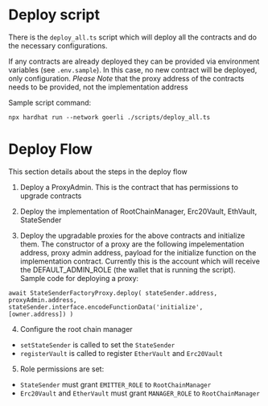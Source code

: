 # Deploy script

There is the `deploy_all.ts` script which will deploy all the contracts and do the necessary configurations.

If any contracts are already deployed they can be provided via environment variables (see `.env.sample`). In this case, no new contract will be deployed, only configuration. _Please Note_ that the proxy address of the contracts needs to be provided, not the implementation address

Sample script command:

`npx hardhat run --network goerli ./scripts/deploy_all.ts`

# Deploy Flow

This section details about the steps in the deploy flow

1. Deploy a ProxyAdmin. This is the contract that has permissions to upgrade contracts

2. Deploy the implementation of RootChainManager, Erc20Vault, EthVault, StateSender

3. Deploy the upgradable proxies for the above contracts and initialize them. The constructor of a proxy are the following impelementation address, proxy admin address, payload for the initialize function on the implementation contract. Currently this is the account which will receive the DEFAULT_ADMIN_ROLE (the wallet that is running the script). Sample code for deploying a proxy:

`await StateSenderFactoryProxy.deploy( stateSender.address, proxyAdmin.address, stateSender.interface.encodeFunctionData('initialize', [owner.address]) )`

4. Configure the root chain manager

- `setStateSender` is called to set the `StateSender`
- `registerVault` is called to register `EtherVault` and `Erc20Vault`

5. Role permissions are set:

- `StateSender` must grant `EMITTER_ROLE` to `RootChainManager`
- `Erc20Vault` and `EtherVault` must grant `MANAGER_ROLE` to `RootChainManager`
